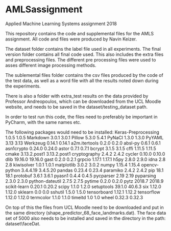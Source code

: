 # AMLSassignment
Applied Machine Learning Systems assignment 2018

This repository contains the code and supplemental files for the AMLS assignment. All code and files were produced by Navin Keizer.

The dataset folder contains the label file used in all experiments. The final version folder contains all final code used. This also includes the extra files and preprocessing files. The different pre processing files were used to asses different image processing methods.

The sublemental files folder contains the csv files produced by the code of the test data, as well as a word file with all the results noted down during the experiments. 

There is also a folder with extra_test results on the data provided by Professor Andreopoulos, which can be downloaded from the UCL Moodle website, and needs to be saved in the dataset/testing_dataset path.

In order to test run this code, the files need to preferably be important in PyCharm, with the same names etc. 

The following packages would need to be installed:
Keras-Preprocessing	1.0.5	1.0.5
Markdown	3.0.1	3.0.1
Pillow	5.3.0	5.4.1
PyNaCl	1.3.0	1.3.0
PyYAML	3.13	3.13
Werkzeug	0.14.1	0.14.1
a2m.itertools	0.2.0	0.2.0
absl-py	0.6.1	0.6.1
asn1crypto	0.24.0	0.24.0
astor	0.7.1	0.7.1
bcrypt	3.1.5	3.1.5
cffi	1.11.5	1.11.5
cmake	3.13.2.post1	3.13.2.post1
cryptography	2.4.2	2.4.2
cycler	0.10.0	0.10.0
dlib	19.16.0	19.16.0
gast	0.2.0	0.2.1
grpcio	1.17.1	1.17.1
h5py	2.8.0	2.9.0
idna	2.8	2.8
kiwisolver	1.0.1	1.0.1
matplotlib	3.0.2	3.0.2
numpy	1.15.4	1.15.4
opencv-python	3.4.4.19	3.4.5.20
pandas	0.23.4	0.23.4
paramiko	2.4.2	2.4.2
pip	18.1	18.1
protobuf	3.6.1	3.6.1
pyasn1	0.4.4	0.4.5
pycparser	2.19	2.19
pyparsing	2.3.0	2.3.0
python-dateutil	2.7.5	2.7.5
pytime	0.2.0	0.2.0
pytz	2018.7	2018.9
scikit-learn	0.20.1	0.20.2
scipy	1.1.0	1.2.0
setuptools	39.1.0	40.6.3
six	1.12.0	1.12.0
sklearn	0.0	0.0
sshutil	1.5.0	1.5.0
tensorboard	1.12.1	1.12.2
tensorflow	1.12.0	1.12.0
termcolor	1.1.0	1.1.0
timeitd	1.0	1.0
wheel	0.32.3	0.32.3

On top of this the files from UCL Moodle need to be downloaded and put in the same directory (shape_predictor_68_face_landmarks.dat). The face data set of 5000 also needs to be installed and saved in the directory in the path: dataset\faceDat.

